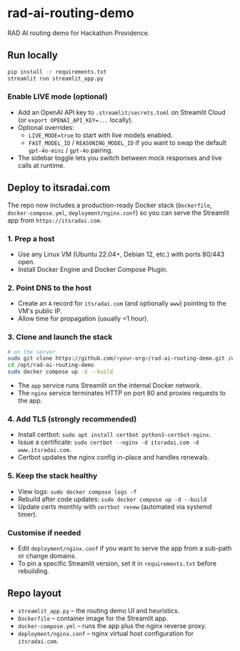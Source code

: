 # rad-ai-routing-demo

RAD AI routing demo for Hackathon Providence.

## Run locally

```bash
pip install -r requirements.txt
streamlit run streamlit_app.py
```

### Enable LIVE mode (optional)
- Add an OpenAI API key to `.streamlit/secrets.toml` on Streamlit Cloud (or `export OPENAI_API_KEY=...` locally).
- Optional overrides:
  - `LIVE_MODE=true` to start with live models enabled.
  - `FAST_MODEL_ID` / `REASONING_MODEL_ID` if you want to swap the default `gpt-4o-mini` / `gpt-4o` pairing.
- The sidebar toggle lets you switch between mock responses and live calls at runtime.

## Deploy to itsradai.com

The repo now includes a production-ready Docker stack (`Dockerfile`, `docker-compose.yml`, `deployment/nginx.conf`) so you can serve the Streamlit app from `https://itsradai.com`.

### 1. Prep a host
- Use any Linux VM (Ubuntu 22.04+, Debian 12, etc.) with ports 80/443 open.
- Install Docker Engine and Docker Compose Plugin.

### 2. Point DNS to the host
- Create an `A` record for `itsradai.com` (and optionally `www`) pointing to the VM's public IP.
- Allow time for propagation (usually <1 hour).

### 3. Clone and launch the stack
```bash
# on the server
sudo git clone https://github.com/<your-org>/rad-ai-routing-demo.git /opt/rad-ai-routing-demo
cd /opt/rad-ai-routing-demo
sudo docker compose up -d --build
```
- The `app` service runs Streamlit on the internal Docker network.
- The `nginx` service terminates HTTP on port 80 and proxies requests to the app.

### 4. Add TLS (strongly recommended)
- Install certbot: `sudo apt install certbot python3-certbot-nginx`.
- Issue a certificate: `sudo certbot --nginx -d itsradai.com -d www.itsradai.com`.
- Certbot updates the nginx config in-place and handles renewals.

### 5. Keep the stack healthy
- View logs: `sudo docker compose logs -f`
- Rebuild after code updates: `sudo docker compose up -d --build`
- Update certs monthly with `certbot renew` (automated via systemd timer).

### Customise if needed
- Edit `deployment/nginx.conf` if you want to serve the app from a sub-path or change domains.
- To pin a specific Streamlit version, set it in `requirements.txt` before rebuilding.

## Repo layout
- `streamlit_app.py` – the routing demo UI and heuristics.
- `Dockerfile` – container image for the Streamlit app.
- `docker-compose.yml` – runs the app plus the nginx reverse proxy.
- `deployment/nginx.conf` – nginx virtual host configuration for `itsradai.com`.
